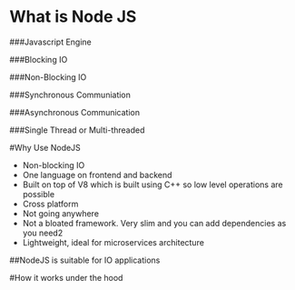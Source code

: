 # What is Node JS

###Javascript Engine

###Blocking IO

###Non-Blocking IO

###Synchronous Communiation

###Asynchronous Communication

###Single Thread or Multi-threaded

#Why Use NodeJS

- Non-blocking IO
- One language on frontend and backend
- Built on top of V8 which is built using C++ so low level operations are possible
- Cross platform
- Not going anywhere
- Not a bloated framework. Very slim and you can add dependencies as you need2
- Lightweight, ideal for microservices architecture


##NodeJS is suitable for IO applications



#How it works under the hood